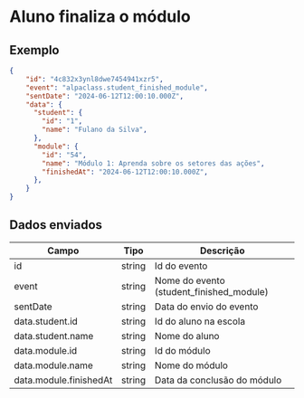 # Aluno finaliza o módulo

## Exemplo 
  
```json 
{ 
    "id": "4c832x3ynl8dwe7454941xzr5", 
    "event": "alpaclass.student_finished_module", 
    "sentDate": "2024-06-12T12:00:10.000Z", 
    "data": { 
      "student": { 
        "id": "1", 
        "name": "Fulano da Silva", 
      },
      "module": { 
        "id": "54", 
        "name": "Módulo 1: Aprenda sobre os setores das ações", 
        "finishedAt": "2024-06-12T12:00:10.000Z", 
      },
    } 
} 
``` 

## Dados enviados 

  

| Campo                     | Tipo   | Descrição                                        | 
|---------------------------|--------|--------------------------------------------------| 
| id                        | string | Id do evento                                     | 
| event                     | string | Nome do evento (student_finished_module)         | 
| sentDate                  | string | Data do envio do evento                          |
| data.student.id           | string | Id do aluno na escola                            | 
| data.student.name         | string | Nome do aluno                                    |
| data.module.id            | string | Id do módulo                                     | 
| data.module.name          | string | Nome do módulo                                   | 
| data.module.finishedAt    | string | Data da conclusão do módulo                      | 

